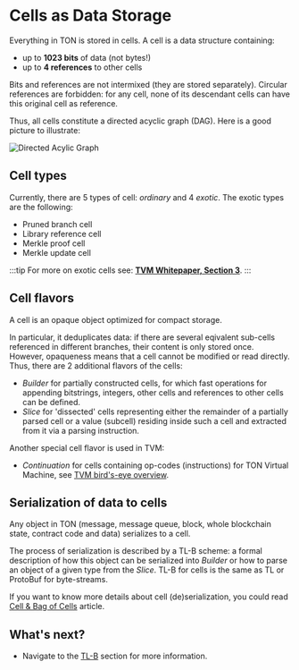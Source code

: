 # Cells as Data Storage

Everything in TON is stored in cells. A cell is a data structure containing:

- up to **1023 bits**  of data (not bytes!)
- up to **4 references** to other cells

Bits and references are not intermixed (they are stored separately). Circular references are forbidden: for any cell, none of its descendant cells can have this original cell as reference.

Thus, all cells constitute a directed acyclic graph (DAG). Here is a good picture to illustrate:

![Directed Acylic Graph](/img/docs/dag.png)

## Cell types

Currently, there are 5 types of cell: _ordinary_ and 4 _exotic_.
The exotic types are the following:
* Pruned branch cell
* Library reference cell
* Merkle proof cell
* Merkle update cell

:::tip
For more on exotic cells see: [**TVM Whitepaper, Section 3**](https://ton.org/tvm.pdf).
:::

## Cell flavors

A cell is an opaque object optimized for compact storage.

In particular, it deduplicates data: if there are several eqivalent sub-cells referenced in different branches, their content is only stored once. However, opaqueness means that a cell cannot be modified or read directly. Thus, there are 2 additional flavors of the cells:
* _Builder_ for partially constructed cells, for which fast operations for appending bitstrings, integers, other cells and references to other cells can be defined.
* _Slice_ for 'dissected' cells representing either the remainder of a partially parsed cell or a value (subcell) residing inside such a cell and extracted from it via a parsing instruction.

Another special cell flavor is used in TVM:

* _Continuation_  for cells containing op-codes (instructions) for TON Virtual Machine, see [TVM bird's-eye overview](/learn/tvm-instructions/tvm-overview).

## Serialization of data to cells

Any object in TON (message, message queue, block, whole blockchain state, contract code and data) serializes to a cell.

The process of serialization is described by a TL-B scheme: a formal description of how this object can be serialized into _Builder_ or how to parse an object of a given type from the _Slice_.
TL-B for cells is the same as TL or ProtoBuf for byte-streams.

If you want to know more details about cell (de)serialization, you could read [Cell & Bag of Cells](/docs/develop/data-formats/cell-boc) article.

## What's next?

* Navigate to the [TL-B](/learn/overviews/TL-B) section for more information.
